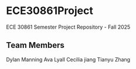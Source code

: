 # ECE30861Project
ECE 30861 Semester Project Repository - Fall 2025
  
Team Members
----------------
Dylan Manning
Ava Lyall
Cecilia jiang
Tianyu Zhang
